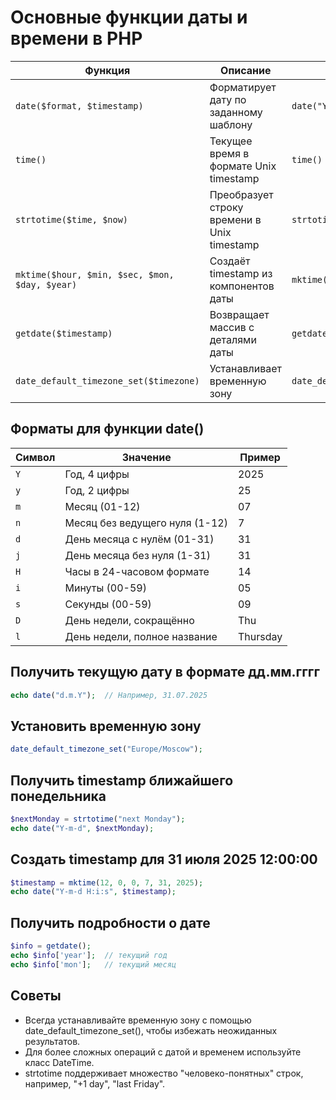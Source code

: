 # Основные функции даты и времени в PHP
| Функция                                        | Описание                                    | Пример                                       | Результат                            |
| ---------------------------------------------- | ------------------------------------------- | -------------------------------------------- | ------------------------------------ |
| `date($format, $timestamp)`                    | Форматирует дату по заданному шаблону       | `date("Y-m-d")`                              | `"2025-07-31"`                       |
| `time()`                                       | Текущее время в формате Unix timestamp      | `time()`                                     | `1730457600` (число секунд с 1970)   |
| `strtotime($time, $now)`                       | Преобразует строку времени в Unix timestamp | `strtotime("next Monday")`                   | timestamp ближайшего понедельника    |
| `mktime($hour, $min, $sec, $mon, $day, $year)` | Создаёт timestamp из компонентов даты       | `mktime(0,0,0,7,31,2025)`                    | timestamp 31 июля 2025               |
| `getdate($timestamp)`                          | Возвращает массив с деталями даты           | `getdate(time())`                            | массив с годом, месяцем, днём и т.д. |
| `date_default_timezone_set($timezone)`         | Устанавливает временную зону                | `date_default_timezone_set("Europe/Moscow")` | —                                    |


## Форматы для функции date()
| Символ | Значение                       | Пример   |
| ------ | ------------------------------ | -------- |
| `Y`    | Год, 4 цифры                   | 2025     |
| `y`    | Год, 2 цифры                   | 25       |
| `m`    | Месяц (01-12)                  | 07       |
| `n`    | Месяц без ведущего нуля (1-12) | 7        |
| `d`    | День месяца с нулём (01-31)    | 31       |
| `j`    | День месяца без нуля (1-31)    | 31       |
| `H`    | Часы в 24-часовом формате      | 14       |
| `i`    | Минуты (00-59)                 | 05       |
| `s`    | Секунды (00-59)                | 09       |
| `D`    | День недели, сокращённо        | Thu      |
| `l`    | День недели, полное название   | Thursday |


## Получить текущую дату в формате дд.мм.гггг
```php
echo date("d.m.Y");  // Например, 31.07.2025
```

## Установить временную зону
```php
date_default_timezone_set("Europe/Moscow");
```

## Получить timestamp ближайшего понедельника
```php
$nextMonday = strtotime("next Monday");
echo date("Y-m-d", $nextMonday);
```

## Создать timestamp для 31 июля 2025 12:00:00
```php
$timestamp = mktime(12, 0, 0, 7, 31, 2025);
echo date("Y-m-d H:i:s", $timestamp);
```

## Получить подробности о дате
```php
$info = getdate();
echo $info['year'];  // текущий год
echo $info['mon'];   // текущий месяц
```

## Советы
- Всегда устанавливайте временную зону с помощью date_default_timezone_set(), чтобы избежать неожиданных результатов.
- Для более сложных операций с датой и временем используйте класс DateTime.
- strtotime поддерживает множество "человеко-понятных" строк, например, "+1 day", "last Friday".
